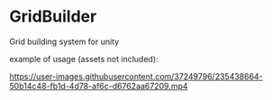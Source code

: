# GridBuilder
Grid building system for unity


example of usage (assets not included):   

https://user-images.githubusercontent.com/37249796/235438664-50b14c48-fb1d-4d78-af6c-d6762aa67209.mp4

